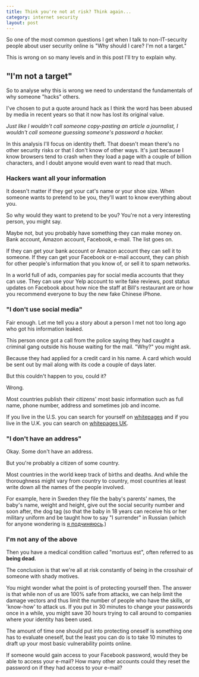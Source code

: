 ```yaml
---
title: Think you're not at risk? Think again...
category: internet security
layout: post
---
```

So one of the most common questions I get when I talk to non-IT-security people about user security online is "Why should I care? I'm not a target."

This is wrong on so many levels and in this post I'll try to explain why.

## "I'm not a target"

So to analyse why this is wrong we need to understand the fundamentals of why someone "hacks" others.

I've chosen to put a quote around hack as I think the word has been abused by media in recent years so that it now has lost its original value.

_Just like I wouldn't call someone copy-pasting an article a journalist, I wouldn't call someone guessing someone's password a hacker._

In this analysis I'll focus on identity theft. That doesn't mean there's no other security risks or that I don't know of other ways. It's just because I know browsers tend to crash when they load a page with a couple of billion characters, and I doubt anyone would even want to read that much.

### Hackers want all your information

It doesn't matter if they get your cat's name or your shoe size. When someone wants to pretend to be you, they'll want to know everything about you.

So why would they want to pretend to be you? You're not a very interesting person, you might say.

Maybe not, but you probably have something they can make money on. Bank account, Amazon account, Facebook, e-mail. The list goes on.

If they can get your bank account or Amazon account they can sell it to someone. If they can get your Facebook or e-mail account, they can phish for other people's information that you know of, or sell it to spam networks.

In a world full of ads, companies pay for social media accounts that they can use. They can use your Yelp account to write fake reviews, post status updates on Facebook about how nice the staff at Bill's restaurant are or how you recommend everyone to buy the new fake Chinese iPhone.

### "I don't use social media"

Fair enough. Let me tell you a story about a person I met not too long ago who got his information leaked.

This person once got a call from the police saying they had caught a criminal gang outside his house waiting for the mail. "Why?" you might ask.

Because they had applied for a credit card in his name. A card which would be sent out by mail along with its code a couple of days later.

But this couldn't happen to you, could it?

Wrong.

Most countries publish their citizens' most basic information such as full name, phone number, address and sometimes job and income.

If you live in the U.S. you can search for yourself on [whitepages](http://www.whitepages.com/) and if you live in the U.K. you can search on [whitepages UK](http://www.whitepages.co.uk/).

### "I don't have an address"

Okay. Some don't have an address.

But you're probably a citizen of some country.

Most countries in the world keep track of births and deaths. And while the thoroughness might vary from country to country, most countries at least write down all the names of the people involved.

For example, here in Sweden they file the baby's parents' names, the baby's name, weight and height, give out the social security number and soon after, the dog tag (so that the baby in 18 years can receive his or her military uniform and be taught how to say "I surrender" in Russian (which for anyone wondering is [я подчиняюсь](https://translate.google.com/translate_tts?ie=UTF-8&q=%D1%8F%20%D0%BF%D0%BE%D0%B4%D1%87%D0%B8%D0%BD%D1%8F%D1%8E%D1%81%D1%8C&tl=ru&total=1&idx=0&textlen=12&tk=195838.316964&client=t&ttsspeed=0.24).)

### I'm not any of the above

Then you have a medical condition called "mortuus est", often referred to as **being dead**.

The conclusion is that we're all at risk constantly of being in the crosshair of someone with shady motives.

You might wonder what the point is of protecting yourself then. The answer is that while non of us are 100% safe from attacks, we can help limit the damage vectors and thus limit the number of people who have the skills, or 'know-how' to attack us. If you put in 30 minutes to change your passwords once in a while, you might save 30 hours trying to call around to companies where your identity has been used.

The amount of time one should put into protecting oneself is something one has to evaluate oneself, but the least you can do is to take 10 minutes to draft up your most basic vulnerability points online.

If someone would gain access to your Facebook password, would they be able to access your e-mail? How many other accounts could they reset the password on if they had access to your e-mail?
